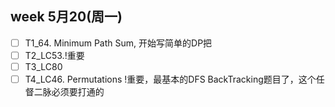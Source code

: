## week 5月20(周一)
- [ ] T1_64. Minimum Path Sum, 开始写简单的DP把
- [ ] T2_LC53.!重要
- [ ] T3_LC80
- [ ] T4_LC46. Permutations !重要，最基本的DFS BackTracking题目了，这个任督二脉必须要打通的
